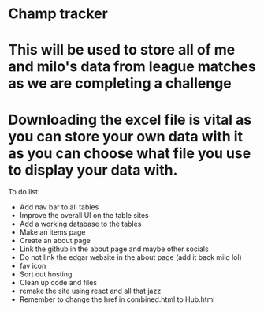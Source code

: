 # Champ tracker
# This will be used to store all of me and milo's data from league matches as we are completing a challenge 
# Downloading the excel file is vital as you can store your own data with it as you can choose what file you use to display your data with.

To do list:
- Add nav bar to all tables
- Improve the overall UI on the table sites
- Add a working database to the tables
- Make an items page
- Create an about page
- Link the github in the about page and maybe other socials
- Do not link the edgar website in the about page (add it back milo lol)
- fav icon
- Sort out hosting
- Clean up code and files
- remake the site using react and all that jazz
- Remember to change the href in combined.html to Hub.html
